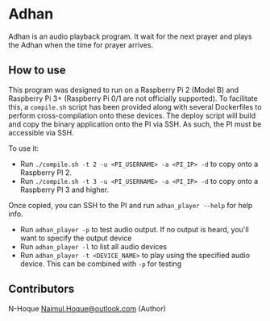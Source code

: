 # Adhan

Adhan is an audio playback program. It wait for the next prayer and plays the Adhan when the time for prayer arrives.

## How to use

This program was designed to run on a Raspberry Pi 2 (Model B) and Raspberry Pi 3+ (Raspberry Pi 0/1 are not officially supported). To facilitate this, a `compile.sh` script has been provided along with several Dockerfiles to perform cross-compilation onto these devices. The deploy script will build and copy the binary application onto the PI via SSH. As such, the PI must be accessible via SSH.

To use it:

- Run `./compile.sh -t 2 -u <PI_USERNAME> -a <PI_IP> -d` to copy onto a Raspberry PI 2.
- Run `./compile.sh -t 3 -u <PI_USERNAME> -a <PI_IP> -d` to copy onto a Raspberry PI 3 and higher.

Once copied, you can SSH to the PI and run `adhan_player --help` for help info.

- Run `adhan_player -p` to test audio output. If no output is heard, you'll want to specify the output device
- Run `adhan_player -l` to list all audio devices
- Run `adhan_player -t <DEVICE_NAME>` to play using the specified audio device. This can be combined with `-p` for testing

## Contributors

N-Hoque <Naimul.Hoque@outlook.com> (Author)
